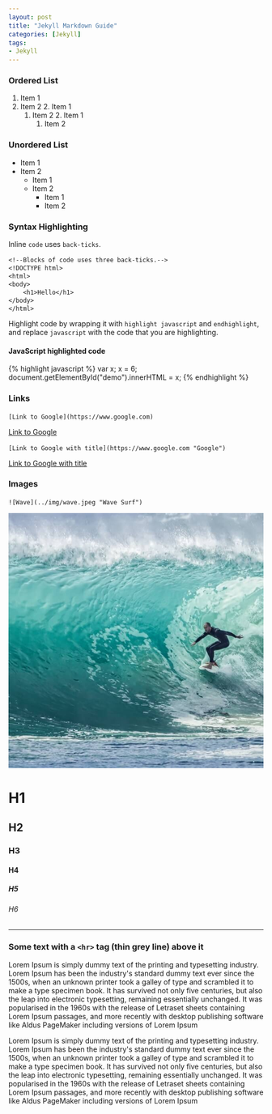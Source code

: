 ```yaml
---
layout: post
title: "Jekyll Markdown Guide"
categories: [Jekyll]
tags: 
- Jekyll
---
```


### Ordered List

1. Item 1 
2. Item 2 
	2. Item 1
	1. Item 2
		2. Item 1
		1. Item 2

### Unordered List

* Item 1 
* Item 2 
	* Item 1
	* Item 2
		* Item 1
		* Item 2


### Syntax Highlighting

Inline `code` uses `back-ticks`.

```
<!--Blocks of code uses three back-ticks.-->
<!DOCTYPE html>
<html>
<body>
	<h1>Hello</h1>
</body>
</html>
```

Highlight code by wrapping it with `highlight javascript` and `endhighlight`, and replace `javascript` with the code that you are highlighting.

#### JavaScript highlighted code
{% highlight javascript %}
var x;
x = 6;
document.getElementById("demo").innerHTML = x;
{% endhighlight %}


### Links 

`[Link to Google](https://www.google.com)`

[Link to Google](https://www.google.com)	

`[Link to Google with title](https://www.google.com "Google")`

[Link to Google with title](https://www.google.com "Google")


### Images

`![Wave](../img/wave.jpeg "Wave Surf")`

![Wave](../img/wave.jpeg "Wave Surf")


# H1
## H2
### H3
#### H4
##### H5
###### H6

<hr>

### Some text with a `<hr>` tag (thin grey line) above it

Lorem Ipsum is simply dummy text of the printing and typesetting industry. Lorem Ipsum has been the industry's standard dummy text ever since the 1500s, when an unknown printer took a galley of type and scrambled it to make a type specimen book. It has survived not only five centuries, but also the leap into electronic typesetting, remaining essentially unchanged. It was popularised in the 1960s with the release of Letraset sheets containing Lorem Ipsum passages, and more recently with desktop publishing software like Aldus PageMaker including versions of Lorem Ipsum

Lorem Ipsum is simply dummy text of the printing and typesetting industry. Lorem Ipsum has been the industry's standard dummy text ever since the 1500s, when an unknown printer took a galley of type and scrambled it to make a type specimen book. It has survived not only five centuries, but also the leap into electronic typesetting, remaining essentially unchanged. It was popularised in the 1960s with the release of Letraset sheets containing Lorem Ipsum passages, and more recently with desktop publishing software like Aldus PageMaker including versions of Lorem Ipsum